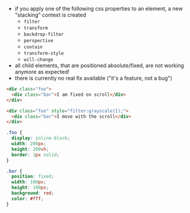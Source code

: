 - if you apply one of the following css properties to an element, a new "stacking" context is created
  - `filter`
  - `transform`
  - `backdrop-filter`
  - `perspective`
  - `contain`
  - `transform-style`
  - `will-change`
- all child elements, that are positioned absolute/fixed, are not working anymore as expected!
- there is currently no real fix available ("it's a feature, not a bug")

```html
<div class="foo">
  <div class="bar">I am fixed on scroll</div>
</div>

<div class="foo" style="filter:grayscale(1);">
  <div class="bar">I move with the scroll</div>
</div>
```

```css
.foo {
  display: inline-block;
  width: 200px;
  height: 200vh;
  border: 1px solid;
}

.bar {
  position: fixed;
  width: 100px;
  height: 100px;
  background: red;
  color: #fff;
}
```